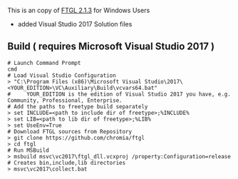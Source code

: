 This is an copy of [FTGL 2.1.3](https://sourceforge.net/projects/ftgl/) for Windows Users

 - added Visual Studio 2017 Solution files
 
## Build ( requires Microsoft Visual Studio 2017 )

    # Launch Command Prompt
    cmd
    # Load Visual Studio Configuration
    > "C:\Program Files (x86)\Microsoft Visual Studio\2017\<YOUR_EDITION>\VC\Auxiliary\Build\vcvars64.bat"
    #     YOUR_EDITION is the edition of Visual Studio 2017 you have, e.g. Community, Professional, Enterprise.
    # Add the paths to freetype build separately
    > set INCLUDE=<path to include dir of freetype>;%INCLUDE%
    > set LIB=<path to lib dir of freetype>;%LIB%
    > set UseEnv=True
    # Download FTGL sources from Repository
    > git clone https://github.com/chromia/ftgl
    > cd ftgl
    # Run MSBuild
    > msbuild msvc\vc2017\ftgl_dll.vcxproj /property:Configuration=release
    # Creates bin,include,lib directories
    > msvc\vc2017\collect.bat
